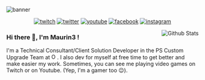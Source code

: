 <img src="https://yt3.ggpht.com/lezaEywojLQLsWY0mtY6ISu8xBRPyfFTbnIGdJv9HBfeBMyhVd-zIm8oPEESqZ4R7ySCEVSz=w1500-fcrop64=1,00004a57ffffb5b9-k-c0xffffffff" alt="banner"/>

<p align="center">
    <a href="https://www.twitch.tv/maurin3"><img src="https://img.shields.io/badge/-Maurin3-C4246A?logo=twitch&labelColor=222222" alt="twitch"/></a>
    <a href="https://twitter.com/Maurin3_1994"><img src="https://img.shields.io/badge/-@Maurin3_1994-C4246A?logo=twitter&labelColor=222222" alt="twitter"/></a>
    <a href="https://www.youtube.com/c/Maurin3"><img src="https://img.shields.io/badge/-Maurin3-C4246A?logo=youtube&labelColor=222222" alt="youtube"/></a>
    <a href="https://www.facebook.com/Maurin3YT"><img src="https://img.shields.io/badge/-Maurin3YT-C4246A?logo=facebook&labelColor=222222" alt="facebook"/></a>
    <a href="https://www.instagram.com/maurin3_1994"><img src="https://img.shields.io/badge/-Maurin3_1994-C4246A?logo=instagram&labelColor=222222" alt="instagram"/></a>
</p>
<a href="https://github.com/anuraghazra/github-readme-stats">
    <img align="right" src="https://github-readme-stats.vercel.app/api?username=Maurin3&count_private=true&show_icons=true&include_all_commits=true&hide_border=true&title_color=6b72fa&text_color=db3d82&bg_color=020536&icon_color=6b72fa" alt="Github Stats"/>
</a>
<h3>Hi there 👋, I'm Maurin3 !</h3>
<p>I'm a Technical Consultant/Client Solution Developer in the PS Custom Upgrade Team at <a href="http://www.odoo.com"><img src="https://odoocdn.com/openerp_website/static/src/img/assets/png/odoo_logo_tiny.png" height="15" alt="Odoo"/></a>. I also dev for myself at free time to get better and make easier my work. Sometimes, you can see me playing video games on Twitch or on Youtube. (Yep, I'm a gamer too 😉).</p>
